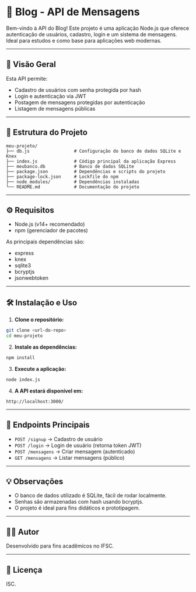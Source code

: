 # 📝 Blog - API de Mensagens

Bem-vindo à API do Blog! Este projeto é uma aplicação Node.js que oferece autenticação de usuários, cadastro, login e um sistema de mensagens. Ideal para estudos e como base para aplicações web modernas.

---

## 🚀 Visão Geral

Esta API permite:
- Cadastro de usuários com senha protegida por hash
- Login e autenticação via JWT
- Postagem de mensagens protegidas por autenticação
- Listagem de mensagens públicas

---

## 📁 Estrutura do Projeto

```
meu-projeto/
├── db.js                 # Configuração do banco de dados SQLite e Knex
├── index.js              # Código principal da aplicação Express
├── meubanco.db           # Banco de dados SQLite
├── package.json          # Dependências e scripts do projeto
├── package-lock.json     # Lockfile do npm
├── node_modules/         # Dependências instaladas
└── README.md             # Documentação do projeto
```

---

## ⚙️ Requisitos

- Node.js (v14+ recomendado)
- npm (gerenciador de pacotes)

As principais dependências são:
- express
- knex
- sqlite3
- bcryptjs
- jsonwebtoken

---

## 🛠️ Instalação e Uso

1. **Clone o repositório:**
```bash
git clone <url-do-repo>
cd meu-projeto
```

2. **Instale as dependências:**
```bash
npm install
```

3. **Execute a aplicação:**
```bash
node index.js
```

4. **A API estará disponível em:**
```
http://localhost:3000/
```

---

## 🧩 Endpoints Principais

- `POST /signup` → Cadastro de usuário
- `POST /login` → Login de usuário (retorna token JWT)
- `POST /mensagens` → Criar mensagem (autenticado)
- `GET /mensagens` → Listar mensagens (público)

---

## 💡 Observações

- O banco de dados utilizado é SQLite, fácil de rodar localmente.
- Senhas são armazenadas com hash usando bcryptjs.
- O projeto é ideal para fins didáticos e prototipagem.

---

## 👨‍💻 Autor

Desenvolvido para fins acadêmicos no IFSC.

---

## 📜 Licença

ISC.
